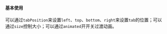 #### 基本使用
可以通过`tabPosition`来设置`left`、`top`、`bottom`、`right`来设置`tab`的位置；可以通过`size`控制大小；可以通过`animated`开开关过渡动画。
